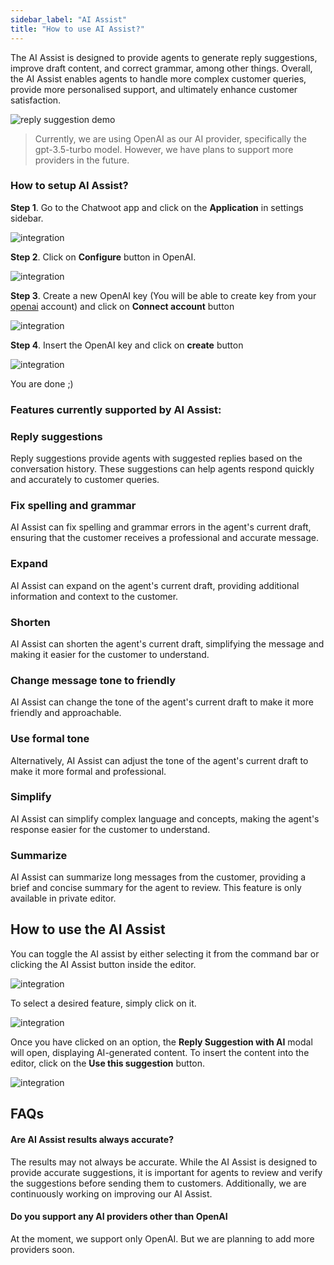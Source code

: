 ```yaml
---
sidebar_label: "AI Assist"
title: "How to use AI Assist?"
---
```


The AI Assist is designed to provide agents to generate reply suggestions, improve draft content, and correct grammar, among other things. Overall, the AI Assist enables agents to handle more complex customer queries, provide more personalised support, and ultimately enhance customer satisfaction.

![reply suggestion demo](./images/ai-assist/demo.gif)

> Currently, we are using OpenAI as our AI provider, specifically the gpt-3.5-turbo model. However, we have plans to support more providers in the future.

### How to setup AI Assist?

**Step 1**. Go to the Chatwoot app and click on the <b>Application</b> in settings sidebar.


![integration](./images/ai-assist/integration.png)


**Step 2**. Click on <b>Configure</b> button in OpenAI.


![integration](./images/ai-assist/openai.png)



**Step 3**. Create a new OpenAI key (You will be able to create key from your [openai](https://platform.openai.com/account/api-keys) account) and click on <b>Connect account</b> button


![integration](./images/ai-assist/open-ai-connect.png)


**Step 4**.  Insert the OpenAI key and click on <b>create</b> button


![integration](./images/ai-assist/open-ai-api.png)



You are done ;)


### Features currently supported by AI Assist:

### Reply suggestions

Reply suggestions provide agents with suggested replies based on the conversation history. These suggestions can help agents respond quickly and accurately to customer queries.

### Fix spelling and grammar

AI Assist can fix spelling and grammar errors in the agent's current draft, ensuring that the customer receives a professional and accurate message.

### Expand

AI Assist can expand on the agent's current draft, providing additional information and context to the customer.

### Shorten

AI Assist can shorten the agent's current draft, simplifying the message and making it easier for the customer to understand.

### Change message tone to friendly

AI Assist can change the tone of the agent's current draft to make it more friendly and approachable.

### Use formal tone

Alternatively, AI Assist can adjust the tone of the agent's current draft to make it more formal and professional.

### Simplify

AI Assist can simplify complex language and concepts, making the agent's response easier for the customer to understand.

### Summarize

AI Assist can summarize long messages from the customer, providing a brief and concise summary for the agent to review. This feature is only available in private editor.


## How to use the AI Assist

You can toggle the AI assist by either selecting it from the command bar or clicking the AI Assist button inside the editor.

![integration](./images/ai-assist/connect.png)



To select a desired feature, simply click on it. 

![integration](./images/ai-assist/features.png)


Once you have clicked on an option, the <b>Reply Suggestion with AI</b> modal will open, displaying AI-generated content. To insert the content into the editor, click on the <b>Use this suggestion</b> button.

![integration](./images/ai-assist/apply.png)


## **FAQs[](https://www.chatwoot.com/docs/user-guide/features/ai-assist#faqs)**


#### Are AI Assist results always accurate?

The results may not always be accurate. While the AI Assist is designed to provide accurate suggestions, it is important for agents to review and verify the suggestions before sending them to customers. Additionally, we are continuously working on improving our AI Assist.


#### **Do you support any AI providers other than OpenAI**

At the moment, we support only OpenAI. But we are planning to add more providers soon.

